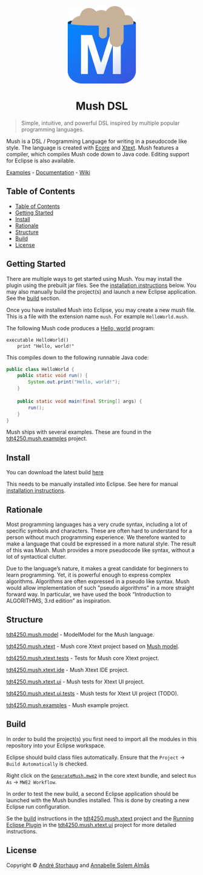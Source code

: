 <p align="center">
  <a href="https://github.com/andstor/mush-dsl">
    <img src="media/logo.svg" alt="Mush logo" width="180">
  </a>
</p>

<h1 align="center">Mush DSL</h1>

> Simple, intuitive, and powerful DSL inspired by multiple popular programming languages.

Mush is a DSL / Programming Language for writing in a pseudocode like style. The language is created with [Ecore](https://wiki.eclipse.org/Ecore) and [Xtext](https://www.eclipse.org/Xtext/). Mush features a compiler, which compiles Mush code down to Java code. Editing support for Eclipse is also available.

[Examples](tdt4250.mush.examples/) - 
[Documentation](tdt4250.mush.xtext/README.md#language-syntax) - 
[Wiki](https://github.com/andstor/mush-dsl/wiki)

## Table of Contents
- [Table of Contents](#table-of-contents)
- [Getting Started](#getting-started)
- [Install](#install)
- [Rationale](#rationale)
- [Structure](#structure)
- [Build](#build)
- [License](#license)

## Getting Started
There are multiple ways to get started using Mush. You may install the plugin using the prebuilt jar files. See the [installation instructions](#install) below. You may also manually build the project(s) and launch a new Eclipse application. See the [build](#build) section.

Once you have installed Mush into Eclipse, you may create a new mush file. This is a file with the extension name `mush`. For example `HelloWorld.mush`.

The following Mush code produces a [Hello, world](https://en.wikipedia.org/wiki/%22Hello,_World!%22_program) program:

```
executable HelloWorld()
    print "Hello, world!"
```

This compiles down to the following runnable Java code:

```java
public class HelloWorld {
    public static void run() {
        System.out.print("Hello, world!");
    }
    
    public static void main(final String[] args) {
        run();
    }
}
```

Mush ships with several examples. These are found in the [tdt4250.mush.examples](tdt4250.mush.examples/) project.

## Install
You can download the latest build [here](https://github.com/andstor/mush-dsl/releases/latest)

This needs to be manually installed into Eclipse. See here for manual [installation instructions]().

## Rationale

Most programming languages has a very crude syntax, including a lot of specific symbols and characters. These are often hard to understand for a person without much programming experience. We therefore wanted to make a language that could be expressed in a more natural style. The result of this was Mush. Mush provides a more pseudocode like syntax, without a lot of syntactical clutter. 

Due to the language’s nature, it makes a great candidate for beginners to learn programming. Yet, it is powerful enough to express complex algorithms. Algorithms are often expressed in a pseudo like syntax. Mush would allow implementation of such "pseudo algorithms" in a more straight forward way. In particular, we have used the book “Introduction to ALGORITHMS, 3.rd edition” as inspiration.

## Structure

[tdt4250.mush.model](tdt4250.mush.model/) - ModelModel for the Mush language.

[tdt4250.mush.xtext](tdt4250.mush.xtext/) - Mush core Xtext project based on [Mush model](../assignment-1/tdt4250.studyprogramme.model/).

[tdt4250.mush.xtext.tests](tdt4250.mush.xtext.tests/) - Tests for Mush core Xtext project.

[tdt4250.mush.xtext.ide](tdt4250.mush.xtext.ide/) - Mush Xtext IDE project.

[tdt4250.mush.xtext.ui](tdt4250.mush.xtext.ui/) - Mush tests for Xtext UI project.

[tdt4250.mush.xtext.ui.tests](tdt4250.mush.xtext.ui.tests/) - Mush tests for Xtext UI project (TODO).

[tdt4250.mush.examples](tdt4250.mush.examples/) - Mush example project.

## Build
In order to build the project(s) you first need to import all the modules in this repository into your Eclipse workspace.

Eclipse should build class files automatically. Ensure that the `Project` -> `Build Automatically` is checked.

Right click on the [`GenerateMush.mwe2`](tdt4250.mush.xtext/src/tdt4250/mush/xtext/GenerateMush.mwe2) in the core xtext bundle, and select `Run As` -> `MWE2 Workflow`.

In order to test the new build, a second Eclipse application should be launched with the Mush bundles installed. This is done by creating a new Eclipse run configuration.

Se the [build](tdt4250.mush.xtext/README.#build) instructions in the [tdt4250.mush.xtext](tdt4250.mush.xtext) project and the [Running Eclipse Plugin](tdt4250.mush.xtext.ui/README.md#running-eclipse-plugin) in the [tdt4250.mush.xtext.ui](tdt4250.mush.xtext.ui/) project for more detailed instructions.

## License

Copyright © [André Storhaug](https://github.com/andstor) and [Annabelle Solem Almås](https://github.com/asaAnnabelle)
